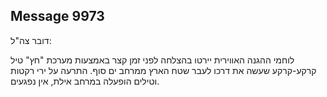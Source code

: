 ## Message 9973

דובר צה"ל:

לוחמי ההגנה האווירית יירטו בהצלחה לפני זמן קצר באמצעות מערכת "חץ" טיל קרקע-קרקע שעשה את דרכו לעבר שטח הארץ ממרחב ים סוף. התרעה על ירי רקטות וטילים הופעלה במרחב אילת, אין נפגעים.

